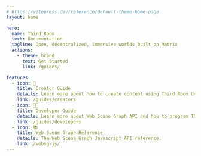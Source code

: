 ```yaml
---
# https://vitepress.dev/reference/default-theme-home-page
layout: home

hero:
  name: Third Room
  text: Documentation
  tagline: Open, decentralized, immersive worlds built on Matrix
  actions:
    - theme: brand
      text: Get Started
      link: /guides/

features:
  - icon: 🎨
    title: Creator Guide
    details: Learn more about how to create content using Third Room Unity Exporter and more.
    link: /guides/creators
  - icon: 👨‍💻
    title: Developer Guide
    details: Learn more about Web Scene Graph API and how to program Third Room worlds.
    link: /guides/developers
  - icon: 📚
    title: Web Scene Graph Reference
    details: The Web Scene Graph Javascript API reference.
    link: /websg-js/
---
```

